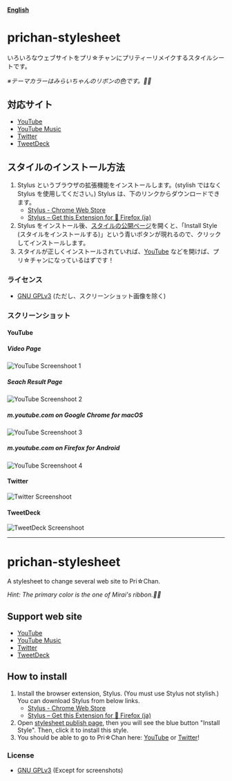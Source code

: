 #### [English](#en)

# prichan-stylesheet

いろいろなウェブサイトをプリ☆チャンにプリティーリメイクするスタイルシートです。

*※テーマカラーはみらいちゃんのリボンの色です。🎀✨*

## 対応サイト

- [YouTube](https://youtube.com/)
- [YouTube Music](https://music.youtube.com/)
- [Twitter](https://twitter.com/)
- [TweetDeck](https://tweetdeck.twitter.com/)

## スタイルのインストール方法

1. Stylus というブラウザの拡張機能をインストールします。(stylish ではなく Stylus を使用してください。) Stylus は、下のリンクからダウンロードできます。
   * [Stylus - Chrome Web Store](https://chrome.google.com/webstore/detail/stylus/clngdbkpkpeebahjckkjfobafhncgmne)
   * [Stylus – Get this Extension for 🦊 Firefox (ja)](https://addons.mozilla.org/ja/firefox/addon/styl-us)
2. Stylus をインストール後、[スタイルの公開ページ](https://userstyles.org/styles/167470/kiratto-prichan)を開くと、「Install Style (スタイルをインストールする)」という青いボタンが現れるので、クリックしてインストールします。
3. スタイルが正しくインストールされていれば、[YouTube](https://www.youtube.com) などを開けば、プリ☆チャンになっているはずです！

### ライセンス

- [GNU GPLv3](./LICENSE) (ただし、スクリーンショット画像を除く)

### スクリーンショット

#### YouTube

##### Video Page

![YouTube Screenshoot 1](screenshot/1-kinpri.png)

##### Seach Result Page

![YouTube Screenshoot 2](screenshot/2-prichan.png)

##### m.youtube.com on Google Chrome for macOS

![YouTube Screenshoot 3](screenshot/android-1.png)

##### m.youtube.com on Firefox for Android

![YouTube Screenshoot 4](screenshot/android-2.png)

#### Twitter

![Twitter Screenshoot](screenshot/twitter.png)

#### TweetDeck

![TweetDeck Screenshoot](screenshot/tweetdeck.png)

---

<a name="en"></a>

# prichan-stylesheet

A stylesheet to change several web site to Pri☆Chan.

*Hint: The primary color is the one of Mirai's ribbon.🎀✨*

## Support web site

- [YouTube](https://youtube.com/)
- [YouTube Music](https://music.youtube.com/)
- [Twitter](https://twitter.com/)
- [TweetDeck](https://tweetdeck.twitter.com/)

## How to install
1. Install the browser extension, Stylus. (You must use Stylus not stylish.) You can download Stylus from below links.
   * [Stylus - Chrome Web Store](https://chrome.google.com/webstore/detail/stylus/clngdbkpkpeebahjckkjfobafhncgmne)
   * [Stylus – Get this Extension for 🦊 Firefox (ja)](https://addons.mozilla.org/ja/firefox/addon/styl-us)
2. Open [stylesheet publish page](https://userstyles.org/styles/167470/kiratto-prichan), then you will see the blue button "Install Style". Then, click it to install this style.
3. You should be able to go to Pri☆Chan here: <a href="https://www.youtube.com/">YouTube</a> or <a href="https://twitter.com/">Twitter</a>!

### License

- [GNU GPLv3](./LICENSE) (Except for screenshots)
